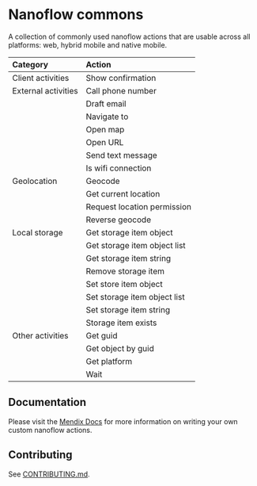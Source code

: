 # Nanoflow commons

A collection of commonly used nanoflow actions that are usable across all platforms: web, hybrid mobile and native
mobile.

| Category            | Action                       |
| :------------------ | :--------------------------- |
| Client activities   | Show confirmation            |
| External activities | Call phone number            |
|                     | Draft email                  |
|                     | Navigate to                  |
|                     | Open map                     |
|                     | Open URL                     |
|                     | Send text message            |
|                     | Is wifi connection           |
| Geolocation         | Geocode                      |
|                     | Get current location         |
|                     | Request location permission  |
|                     | Reverse geocode              |
| Local storage       | Get storage item object      |
|                     | Get storage item object list |
|                     | Get storage item string      |
|                     | Remove storage item          |
|                     | Set store item object        |
|                     | Set storage item object list |
|                     | Set storage item string      |
|                     | Storage item exists          |
| Other activities    | Get guid                     |
|                     | Get object by guid           |
|                     | Get platform                 |
|                     | Wait                         |

## Documentation

Please visit the [Mendix Docs](https://docs.mendix.com/howto/extensibility/write-javascript-actions) for more
information on writing your own custom nanoflow actions.

## Contributing

See [CONTRIBUTING.md](CONTRIBUTING.md).

